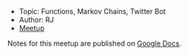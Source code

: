 * Topic: Functions, Markov Chains, Twitter Bot
* Author: RJ
* [Meetup](http://www.meetup.com/LearnToCodeLA/events/225642680/)

Notes for this meetup are published on [Google Docs](https://docs.google.com/document/d/1LgH3aMbIYIoJZsGr5H_3eQMWO03IpS8tDmma4bHoY8o/edit).
